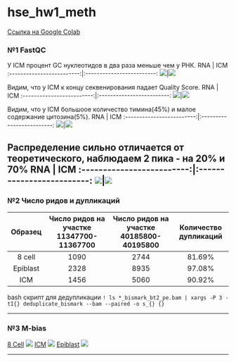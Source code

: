 # hse_hw1_meth
[Ссылка на Google Colab](https://colab.research.google.com/drive/1-bdNvxyVB3YTh-oHj4Ngpq06lbSNfjNM?usp=sharing)

### №1 FastQC
У ICM процент GC нуклеотидов в два раза меньше чем у РНК. 
RNA            |  ICM
:-------------------------:|:-------------------------:
![](https://github.com/ruanmik/hse_hw1_meth/blob/main/images/rna_fastqc.png)|![](https://github.com/ruanmik/hse_hw1_meth/blob/main/images/ICM_fast.png)

Видим, что у ICM к концу секвенирования падает Quality Score. 
RNA            |  ICM
:-------------------------:|:-------------------------:
![](https://github.com/ruanmik/hse_hw1_meth/blob/main/images/rna_fastqc1.png)|![](https://github.com/ruanmik/hse_hw1_meth/blob/main/images/icm_fast1.png)

Видим, что у ICM большоое количество тимина(45%) и малое содержание цитозина(5%).
RNA            |  ICM
:-------------------------:|:-------------------------:
![](https://github.com/ruanmik/hse_hw1_meth/blob/main/images/rna_fastqc2.png)|![](https://github.com/ruanmik/hse_hw1_meth/blob/main/images/icm_fast2.png)

Распределение сильно отличается от теоретического, наблюдаем 2 пика - на 20% и 70%
RNA            |  ICM
:-------------------------:|:-------------------------:
![](https://github.com/ruanmik/hse_hw1_meth/blob/main/images/rna_fastqc4.png)|![](https://github.com/ruanmik/hse_hw1_meth/blob/main/images/icm_fast4.png)
---
### №2 Число ридов и дупликаций

Образец | Число ридов на участке 11347700-11367700 | Число ридов на участке 40185800-40195800 | Количество дупликаций
:-------------------------:|:-------------------------:|:-------------------------:|:-------------------------:
8 cell | 1090 | 2744 | 81.69%
Epiblast | 2328 | 8935 | 97.08%
ICM | 1456 | 5060 | 90.92%

bash скрипт для дедупликации
`! ls *_bismark_bt2_pe.bam | xargs -P 3 -tI{} deduplicate_bismark --bam --paired -o s_{} {}`

---
### №3 M-bias

[8 Cell](https://github.com/ruanmik/hse_hw1_meth/blob/main/M-bias/SRR5836473_1_bismark_bt2_PE_report.html)
![](https://github.com/ruanmik/hse_hw1_meth/blob/main/images/8cel.png)
[ICM](https://github.com/ruanmik/hse_hw1_meth/blob/main/M-bias/SRR3824222_1_bismark_bt2_PE_report.html)
![](https://github.com/ruanmik/hse_hw1_meth/blob/main/images/icm.png)
[Epiblast](https://github.com/ruanmik/hse_hw1_meth/blob/main/M-bias/SRR5836475_1_bismark_bt2_PE_report.html)
![](https://github.com/ruanmik/hse_hw1_meth/blob/main/images/epiblast.png)

---

